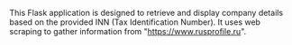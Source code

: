 This Flask application is designed to retrieve and display company details based on the provided INN (Tax Identification Number).
It uses web scraping to gather information from "https://www.rusprofile.ru". 